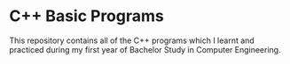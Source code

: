 # C++ Basic Programs
This repository contains all of the C++ programs which I learnt and practiced during my first year of Bachelor Study in Computer Engineering.
